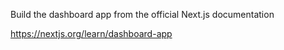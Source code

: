 Build the dashboard app from the official Next.js documentation

https://nextjs.org/learn/dashboard-app